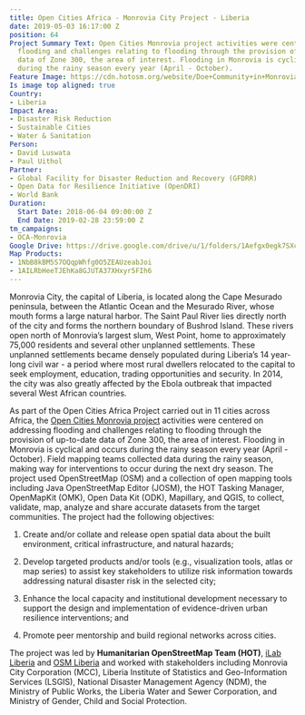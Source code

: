 ```yaml
---
title: Open Cities Africa - Monrovia City Project - Liberia
date: 2019-05-03 16:17:00 Z
position: 64
Project Summary Text: Open Cities Monrovia project activities were centered on addressing
  flooding and challenges relating to flooding through the provision of up-to-date
  data of Zone 300, the area of interest. Flooding in Monrovia is cyclical and occurs
  during the rainy season every year (April - October).
Feature Image: https://cdn.hotosm.org/website/Doe+Community+in+Monrovia-850aed.JPG
Is image top aligned: true
Country:
- Liberia
Impact Area:
- Disaster Risk Reduction
- Sustainable Cities
- Water & Sanitation
Person:
- David Luswata
- Paul Uithol
Partner:
- Global Facility for Disaster Reduction and Recovery (GFDRR)
- Open Data for Resilience Initiative (OpenDRI)
- World Bank
Duration:
  Start Date: 2018-06-04 09:00:00 Z
  End Date: 2019-02-28 23:59:00 Z
tm_campaigns:
- OCA-Monrovia
Google Drive: https://drive.google.com/drive/u/1/folders/1Aefgx0egk7SXcklzhK4KpCzP5knuNvwN
Map Products:
- 1NbB8kBM5S7OQqpWhfg0O5ZEAUzeabJoi
- 1AILRbHeeTJEhKa8GJUTA37XHxyr5FIh6
---
```


Monrovia City, the capital of Liberia, is located along the Cape Mesurado peninsula, between the Atlantic Ocean and the Mesurado River, whose mouth forms a large natural harbor. The Saint Paul River lies directly north of the city and forms the northern boundary of Bushrod Island. These rivers open north of Monrovia’s largest slum, West Point, home to approximately 75,000 residents and several other unplanned settlements. These unplanned settlements became densely populated during Liberia’s 14 year-long civil war - a period where most rural dwellers relocated to the capital to seek employment, education, trading opportunities and security. In 2014, the city was also greatly affected by the Ebola outbreak that impacted several West African countries.

As part of the Open Cities Africa Project carried out in 11 cities across Africa, the [Open Cities Monrovia project](https://opencitiesproject.org/monrovia/) activities were centered on addressing flooding and challenges relating to flooding through the provision of up-to-date data of Zone 300, the area of interest. Flooding in Monrovia is cyclical and occurs during the rainy season every year (April - October). Field mapping teams collected data during the rainy season, making way for interventions to occur during the next dry season. The project used OpenStreetMap (OSM) and a collection of open mapping tools including Java OpenStreetMap Editor (JOSM), the HOT Tasking Manager, OpenMapKit (OMK), Open Data Kit (ODK), Mapillary, and QGIS, to collect, validate, map, analyze and share accurate datasets from the target communities.
The project had the following objectives:

1. Create and/or collate and release open spatial data about the built environment, critical infrastructure, and natural hazards;

2. Develop targeted products and/or tools (e.g., visualization tools, atlas or map series) to assist key stakeholders to utilize risk information towards addressing natural disaster risk in the selected city;

3. Enhance the local capacity and institutional development necessary to support the design and implementation of evidence-driven urban resilience interventions; and

4. Promote peer mentorship and build regional networks across cities.

The project was led by **Humanitarian OpenStreetMap Team (HOT)**, [iLab Liberia](https://www.ilabliberia.org/) and [OSM Liberia](https://twitter.com/osmliberia) and worked with stakeholders including Monrovia City Corporation (MCC), Liberia Institute of Statistics and Geo-Information Services (LSGIS), National Disaster Management Agency (NDM), the Ministry of Public Works, the Liberia Water and Sewer Corporation, and Ministry of Gender, Child and Social Protection.